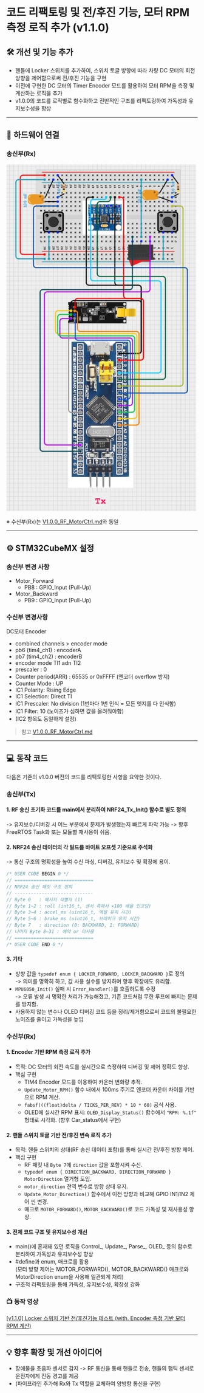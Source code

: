 #  코드 리팩토링 및 전/후진 기능, 모터 RPM 측정 로직 추가 (v1.1.0)

## 🛠️ 개선 및 기능 추가
- 핸들에 Locker 스위치를 추가하여, 스위치 토글 방향에 따라 차량 DC 모터의 회전 방향을 제어함으로써 전/후진 기능을 구현
- 이전에 구현한 DC 모터의 Timer Encoder 모드를 활용하여 모터 RPM을 측정 및 계산하는 로직을 추가
- v1.0.0의 코드를 로직별로 함수화하고 전반적인 구조를 리팩토링하여 가독성과 유지보수성을 향상

---

## 🔌 하드웨어 연결

### 송신부(Rx)
<img src="../wiring_diagram/central_v1.1.0.png" alt="Locker, Encoder RPM 측정 추가 배선도" width="500"/>

※ 수신부(Rx)는 [V1.0.0_RF_MotorCtrl.md](./V1.0.0_RF_MotorCtrl.md)와 동일

---

## ⚙️ STM32CubeMX 설정

### 송신부 변경 사항
- Motor_Forward 
    - PB8 : GPIO_Input (Pull-Up)
- Motor_Backward 
    - PB9 : GPIO_Input (Pull-Up)


### 수신부 변경사항

DC모터 Encoder
- combined channels > encoder mode
- pb6 (tim4_ch1) : encoderA
- pb7 (tim4_ch2) : encoderB
- encoder mode TI1 adn TI2
- prescaler : 0
- Counter period(ARR) : 65535 or 0xFFFF (엔코더 overflow 방지)
- Counter Mode : UP
- IC1 Polarity: Rising Edge
- IC1 Selection: Direct TI
- IC1 Prescaler: No division (1번마다 1번 인식 = 모든 엣지를 다 인식함)
- IC1 Filter: 10 (노이즈가 심하면 값을 올려줘야함)
- (IC2 항목도 동일하게 설정)

> 참고 [V1.0.0_RF_MotorCtrl.md](./V1.0.0_RF_MotorCtrl.md)
---

## 💻 동작 코드
다음은 기존의 v1.0.0 버전의 코드를 리팩토링한 사항을 요약한 것이다.

### 송신부(Tx)
#### 1. RF 송신 초기화 코드를 main에서 분리하여 NRF24_Tx_Init() 함수로 별도 정의
-> 유지보수/디버깅 시 어느 부분에서 문제가 발생했는지 빠르게 파악 가능
-> 향후 FreeRTOS Task화 또는 모듈별 재사용이 쉬움.

#### 2. NRF24 송신 데이터의 각 필드를 바이트 오프셋 기준으로 주석화
-> 통신 구조의 명확성을 높여 수신 파싱, 디버깅, 유지보수 및 확장에 용이.

```c
/* USER CODE BEGIN 0 */
// =============================
// NRF24 송신 패킷 구조 정의
// -----------------------------
// Byte 0   : 메시지 식별자 (1)
// Byte 1~2 : roll (int16_t, 센서 측에서 ×100 배율 인코딩)
// Byte 3~4 : accel_ms (uint16_t, 엑셀 유지 시간)
// Byte 5~6 : brake_ms (uint16_t, 브레이크 유지 시간)
// Byte 7   : direction (0: BACKWARD, 1: FORWARD)
// 나머지 Byte 8~31 : 예약 or 미사용
// =============================
/* USER CODE END 0 */
```
#### 3. 기타
- 방향 값을 `typedef enum { LOCKER_FORWARD, LOCKER_BACKWARD }`로 정의<br>
-> 의미를 명확히 하고, 값 사용 실수를 방지하며 향후 확장에도 유리함.
- `MPU6050_Init()` 실패 시 `Error_Handler()`를 호출하도록 수정<br>
-> 오류 발생 시 명확한 처리가 가능해졌고, 기존 코드처럼 무한 루프에 빠지는 문제를 방지함.
- 사용하지 않는 변수나 OLED 디버깅 코드 등을 정리/제거함으로써 코드의 불필요한 노이즈를 줄이고 가독성을 높임


### 수신부(Rx)
#### 1. Encoder 기반 RPM 측정 로직 추가
- 목적: DC 모터의 회전 속도를 실시간으로 측정하여 디버깅 및 제어 정확도 향상.
- 핵심 구현
    - TIM4 Encoder 모드를 이용하여 카운터 변화량 추적.
    - `Update_Motor_RPM()` 함수 내에서 100ms 주기로 엔코더 카운터 차이를 기반으로 RPM 계산.
    - `fabsf(((float)delta / TICKS_PER_REV) * 10 * 60)` 공식 사용.
    - OLED에 실시간 RPM 표시: `OLED_Display_Status()` 함수에서 `"RPM: %.1f"` 형태로 시각화. (향후 Car_status에서 구현)

#### 2. 핸들 스위치 토글 기반 전/후진 변속 로직 추가
- 목적: 핸들 스위치의 상태(RF 송신 데이터 포함)를 통해 실시간 전/후진 방향 제어.
- 핵심 구현
    - RF 패킷 내 `Byte 7`에 `direction` 값을 포함시켜 수신.
    - `typedef enum { DIRECTION_BACKWARD, DIRECTION_FORWARD } MotorDirection` 열거형 도입.
    - `motor_direction` 전역 변수로 방향 상태 유지.
    - `Update_Motor_Direction()` 함수에서 이전 방향과 비교해 GPIO IN1/IN2 제어 핀 변경.
    - 매크로 `MOTOR_FORWARD()`, `MOTOR_BACKWARD()`로 코드 가독성 및 재사용성 향상.

#### 3. 전체 코드 구조 및 유지보수성 개선
- main()에 혼재돼 있던 로직을 Control_, Update_, Parse_, OLED_ 등의 함수로 분리하여 가독성과 유지보수성 향상
- #define과 enum, 매크로를 활용 <br>(모터 방향 제어는 MOTOR_FORWARD(), MOTOR_BACKWARD() 매크로와 MotorDirection enum을 사용해 일관되게 처리)
- 구조적 리팩토링을 통해 가독성, 유지보수성, 확장성 강화

### 📺 동작 영상
[[v1.1.0] Locker 스위치 기반 전/후진기능 테스트 (with. Encoder 측정 기반 모터 RPM 계산)](https://youtu.be/5e-OUwY9L_8?si=FzceLrIsgnQ42Fs2)

---

## 💡 향후 확장 및 개선 아이디어
- 장애물을 초음파 센서로 감지 -> RF 통신을 통해 핸들로 전송, 핸들의 햅틱 센서로 운전자에게 진동 경고를 제공 
- (파이프라인 추가해 Rx와 Tx 역할을 교체하여 양방향 통신을 구현)
